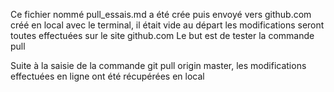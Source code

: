 Ce fichier nommé pull_essais.md a été crée puis envoyé vers github.com
créé en local avec le terminal, il était vide au départ
les modifications seront toutes effectuées sur le site github.com
Le but est de tester la commande pull 

Suite à la saisie de la commande git pull origin master,
les modifications effectuées en ligne ont été récupérées en local

